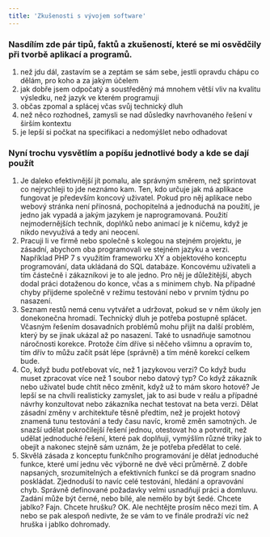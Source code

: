 ```yaml
---
title: 'Zkušenosti s vývojem software'
---
```


### Nasdílím zde pár tipů, faktů a zkušeností, které se mi osvědčily při tvorbě aplikací a programů.

1. než jdu dál, zastavím se a zeptám se sám sebe, jestli opravdu chápu co dělám, pro koho a za jakým účelem
2. jak dobře jsem odpočatý a soustředěný má mnohem větší vliv na kvalitu výsledku, než jazyk ve kterém programuji
3. občas zpomal a splácej včas svůj technický dluh
4. než něco rozhodneš, zamysli se nad důsledky navrhovaného řešení v širším kontextu
5. je lepší si počkat na specifikaci a nedomýšlet nebo odhadovat

### Nyní trochu vysvětlím a popíšu jednotlivé body a kde se dají použít

1. Je daleko efektivnější jít pomalu, ale správným směrem, než sprintovat co nejrychleji to jde neznámo kam. Ten, kdo určuje jak má aplikace fungovat je především koncový uživatel. Pokud pro něj aplikace nebo webový stránka není přínosná, pochopitelná a jednoduchá na použití, je jedno jak vypadá a jakým jazykem je naprogramovaná. Použití nejmodernějších technik, doplňků nebo animací je k ničemu, když je nikdo nevyužívá a tedy ani neocení.
2. Pracuji li ve firmě nebo společně s kolegou na stejném projektu, je zásadní, abychom oba programovali ve stejném jazyku a verzi. Například PHP 7 s využitím frameworku XY a objektového konceptu programování, data ukládaná do SQL databáze. Koncovému uživateli a tím částečně i zákazníkovi je to ale jedno. Pro něj je důležitější, abych dodal práci dotaženou do konce, včas a s minimem chyb. Na případné chyby přijdeme společně v režimu testování nebo v prvním týdnu po nasazení.
3. Seznam restů nemá cenu vytvářet a udržovat, pokud se v něm úkoly jen donekonečna hromadí. Technický dluh je potřeba postupně splácet. Včasným řešením dosavadních problémů mohu přijít na další problém, který by se jinak ukázal až po nasazení. Také to usnadňuje samotnou náročnosti korekce. Protože čím dříve si něčeho všimnu a opravím to, tím dřív to můžu začít psát lépe (správně) a tím méně korekcí celkem bude.
4. Co, když budu potřebovat víc, než 1 jazykovou verzi? Co když budu muset zpracovat více než 1 soubor nebo datový typ? Co když zákazník nebo uživatel bude chtít něco změnit, když už to mám skoro hotové? Je lepší se na chvíli realisticky zamyslet, jak to asi bude v reálu a případné návrhy konzultovat nebo zákazníka nechat testovat na beta verzi. Dělat zásadní změny v architektuře těsně předtím, než je projekt hotový znamená tunu testování a tedy času navíc, kromě změn samotných. Je snazší udělat pokročilejší řešení jednou, otestovat ho a potvrdit, než udělat jednoduché řešení, které pak doplňuji, vymýšlím různé triky jak to obejít a nakonec stejně sám uznám, že je potřeba předělat to celé.
5. Skvělá zásada z konceptu funkčního programování je dělat jednoduché funkce, které umí jednu věc výborně ne dvě věci průměrně. Z dobře napsaných, srozumitelných a efektivních funkcí se dá program snadno poskládat. Zjednoduší to navíc celé testování, hledání a opravování chyb. Správně definované požadavky velmi usnadňují práci a domluvu. Zadání může být černé, nebo bílé, ale nemělo by být šedé. Chcete jablko? Fajn. Chcete hrušku? OK. Ale nechtějte prosím něco mezi tím. A nebo se pak alespoň nedivte, že se vám to ve finále prodraží víc než hruška i jablko dohromady.